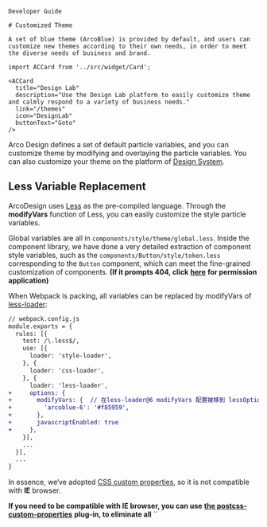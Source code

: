 `````
Developer Guide

# Customized Theme

A set of blue theme (ArcoBlue) is provided by default, and users can customize new themes according to their own needs, in order to meet the diverse needs of business and brand.
`````

```js:react
import ACCard from '../src/widget/Card';

<ACCard
  title="Design Lab"
  description="Use the Design Lab platform to easily customize theme and calmly respond to a variety of business needs."
  link="/themes"
  icon="DesignLab"
  buttonText="Goto"
/>
```

Arco Design defines a set of default particle variables, and you can customize theme by modifying and overlaying the particle variables. You can also customize your theme on  the platform of [Design System](/themes).

## Less Variable Replacement

ArcoDesign uses [Less](http://lesscss.org/) as the pre-compiled language. Through the **modifyVars** function of Less, you can easily customize the style particle variables.

Global variables are all in `components/style/theme/global.less`. Inside the component library, we have done a very detailed extraction of component style variables, such as the `components/Button/style/token.less` corresponding to the `Button` component, which can meet the fine-grained customization of components. **(If it prompts 404, click** [**here**]() **for permission application)**

When Webpack is packing, all variables can be replaced by modifyVars of [less-loader](https://github.com/webpack-contrib/less-loader):

```diff
// webpack.config.js
module.exports = {
  rules: [{
    test: /\.less$/,
    use: [{
      loader: 'style-loader',
    }, {
      loader: 'css-loader',
    }, {
      loader: 'less-loader',
+     options: {
+       modifyVars: {  // 在less-loader@6 modifyVars 配置被移到 lessOptions 中
+         'arcoblue-6': '#f85959',
+       },
+       javascriptEnabled: true
+     },
    }],
    ...
  }],
  ...
}
```

In essence, we‘ve adopted [CSS custom properties](https://developer.mozilla.org/en-US/docs/Web/CSS/Using_CSS_custom_properties), so it is not compatible with **IE** browser.

**If you need to be compatible with IE browser, you can use** [**the postcss-custom-properties**]() **plug-in, to eliminate all** ``
